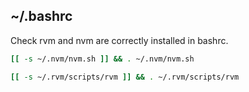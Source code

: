 ## ~/.bashrc

Check rvm and nvm are correctly installed in bashrc.

```bash
[[ -s ~/.nvm/nvm.sh ]] && . ~/.nvm/nvm.sh

[[ -s ~/.rvm/scripts/rvm ]] && . ~/.rvm/scripts/rvm
```
